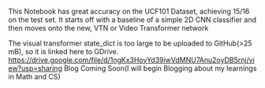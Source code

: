 This Notebook has great accuracy on the UCF101 Dataset, achieving 15/16 on the test set.
It starts off with a baseline of a simple 2D CNN classifier and then moves onto the new, VTN or Video Transformer network

The visual transformer state_dict is too large to be uploaded to GitHub(>25 mB), so it is linked here to GDrive.
https://drive.google.com/file/d/1ngKx3HovYd39iwVdMNU7Anu2oyDB5rnj/view?usp=sharing
Blog Coming Soon(I will begin Blogging about my learnings in Math and CS)
